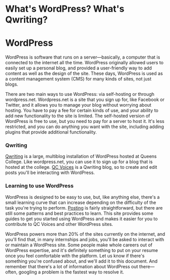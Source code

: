 # What's WordPress? What's Qwriting?

# WordPress

WordPress is software that runs on a server—basically, a computer that is connected to the internet all the time. WordPress originally allowed users to easily set up a personal blog, and provided a user-friendly way to add content as well as the design of the site. These days, WordPress is used as a content management system (CMS) for many kinds of sites, not just blogs.

There are two main ways to use WordPress: via self-hosting or through wordpress.net. Wordpress.net is a site that you sign up for, like Facebook or Twitter, and it allows you to manage your blog without worrying about hosting. You have to pay a fee for certain kinds of use, and your ability to add new functionality to the site is limited. The self-hosted version of WordPress is free to use, but you need to pay for a server to host it. It's less restricted, and you can do anything you want with the site, including adding plugins that provide additional functionality. 

### Qwriting

[Qwriting](http://help.qwriting.qc.cuny.edu/) is a large, multiblog installation of WordPress hosted at Queens College. Like wordpress.net, you can use it to sign up for a blog that is hosted at the college. [QC Voices](http://qcvoices.qwriting.qc.cuny.edu/) is a Qwriting blog, so to create and edit posts you'll be interacting with WordPress.

### Learning to use WordPress

WordPress is designed to be easy to use, but, like anything else, there's a small learning curve that can increase depending on the difficulty of the task you're trying to perform. [Posting](new_post.md) is fairly straightforward, but there are still some patterns and best practices to learn. This site provides some guides to get you started using WordPress and makes it easier for you to contribute to QC Voices and other WordPress sites. 

WordPress powers more than 20% of the sites currently on the internet, and you'll find that, in many internships and jobs, you'll be asked to interact with or maintain a WordPress site. Some people make whole careers out of WordPress expertise, and it's definitely something to put on your resume once you feel comfortable with the platform. Let us know if there's something you're confused about, and we'll add it to this document. And remember that there's a lot of information about WordPress out there—often, googling a problem is the fastest way to resolve it.
